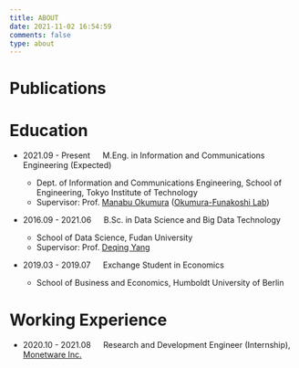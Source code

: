 ```yaml
---
title: ABOUT
date: 2021-11-02 16:54:59
comments: false
type: about
---
```


# Publications



# Education

- 2021.09 - Present &emsp; M.Eng. in Information and Communications Engineering (Expected)
  - Dept. of Information and Communications Engineering, School of Engineering, Tokyo Institute of Technology
  - Supervisor: Prof. [Manabu Okumura](http://www.lr.pi.titech.ac.jp/~oku/index-e.html) ([Okumura-Funakoshi Lab](https://lr-www.pi.titech.ac.jp/wp/))

- 2016.09 - 2021.06 &emsp; B.Sc. in Data Science and Big Data Technology
  - School of Data Science, Fudan University
  - Supervisor: Prof. [Deqing Yang](http://kw.fudan.edu.cn/people/yangdeqing/)

- 2019.03 - 2019.07 &emsp; Exchange Student in Economics
  - School of Business and Economics, Humboldt University of Berlin

# Working Experience

- 2020.10 - 2021.08 &emsp; Research and Development Engineer (Internship), [Monetware Inc.](http://www.monetware.com)

